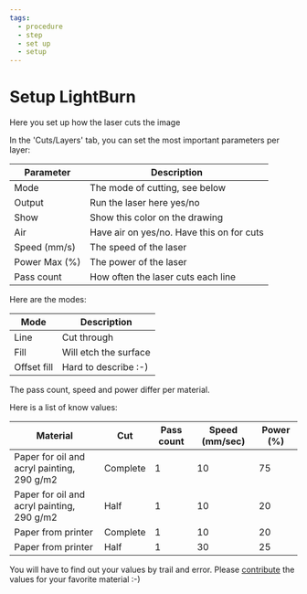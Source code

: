 ```yaml
---
tags:
  - procedure
  - step
  - set up
  - setup
---
```


# Setup LightBurn

Here you set up how the laser cuts the image

In the 'Cuts/Layers' tab, you can set the most important parameters per layer:

Parameter    |Description
-------------|---------------------------------------
Mode         |The mode of cutting, see below
Output       |Run the laser here yes/no
Show         |Show this color on the drawing
Air          |Have air on yes/no. Have this on for cuts
Speed (mm/s) |The speed of the laser
Power Max (%)|The power of the laser
Pass count   |How often the laser cuts each line

Here are the modes:

Mode       |Description
-----------|---------------------
Line       |Cut through
Fill       |Will etch the surface
Offset fill|Hard to describe :-)

The pass count, speed and power differ per material.

Here is a list of know values:

Material                                  |Cut     |Pass count|Speed (mm/sec)|Power (%)
------------------------------------------|--------|----------|--------------|---------
Paper for oil and acryl painting, 290 g/m2|Complete|1         |10            |75
Paper for oil and acryl painting, 290 g/m2|Half    |1         |10            |20
Paper from printer                        |Complete|1         |10            |20 
Paper from printer                        |Half    |1         |30            |25

You will have to find out your values by trail and error.
Please [contribute](../CONTRIBUTE.md)
the values for your favorite material :-)
